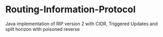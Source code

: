 # Routing-Information-Protocol
Java implementation of RIP version 2 with CIDR, Triggered Updates and split horizon with poisoned reverse
